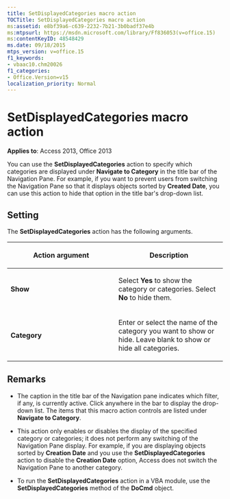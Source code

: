 ```yaml
---
title: SetDisplayedCategories macro action
TOCTitle: SetDisplayedCategories macro action
ms:assetid: e8bf39a6-c639-2232-7b21-3b0badf37e4b
ms:mtpsurl: https://msdn.microsoft.com/library/Ff836053(v=office.15)
ms:contentKeyID: 48548429
ms.date: 09/18/2015
mtps_version: v=office.15
f1_keywords:
- vbaac10.chm20026
f1_categories:
- Office.Version=v15
localization_priority: Normal
---
```


# SetDisplayedCategories macro action


**Applies to**: Access 2013, Office 2013

You can use the **SetDisplayedCategories** action to specify which categories are displayed under **Navigate to Category** in the title bar of the Navigation Pane. For example, if you want to prevent users from switching the Navigation Pane so that it displays objects sorted by **Created Date**, you can use this action to hide that option in the title bar's drop-down list.

## Setting

The **SetDisplayedCategories** action has the following arguments.

<table>
<colgroup>
<col style="width: 50%" />
<col style="width: 50%" />
</colgroup>
<thead>
<tr class="header">
<th><p>Action argument</p></th>
<th><p>Description</p></th>
</tr>
</thead>
<tbody>
<tr class="odd">
<td><p><strong>Show</strong></p></td>
<td><p>Select <strong>Yes</strong> to show the category or categories. Select <strong>No</strong> to hide them.</p></td>
</tr>
<tr class="even">
<td><p><strong>Category</strong></p></td>
<td><p>Enter or select the name of the category you want to show or hide. Leave blank to show or hide all categories.</p></td>
</tr>
</tbody>
</table>


## Remarks

  - The caption in the title bar of the Navigation pane indicates which filter, if any, is currently active. Click anywhere in the bar to display the drop-down list. The items that this macro action controls are listed under **Navigate to Category**.

  - This action only enables or disables the display of the specified category or categories; it does not perform any switching of the Navigation Pane display. For example, if you are displaying objects sorted by **Creation Date** and you use the **SetDisplayedCategories** action to disable the **Creation Date** option, Access does not switch the Navigation Pane to another category.

  - To run the **SetDisplayedCategories** action in a VBA module, use the **SetDisplayedCategories** method of the **DoCmd** object.

